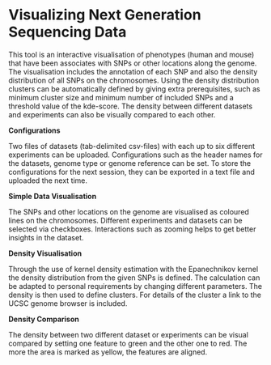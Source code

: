 # Visualizing Next Generation Sequencing Data

This tool is an interactive visualisation of phenotypes (human and mouse) that have been associates with SNPs or other locations along the genome. The visualisation includes the annotation of each SNP and also the density distribution of all SNPs on the chromosomes. Using the density distribution clusters can be automatically defined by giving extra prerequisites, such as minimum cluster size and minimum number of included SNPs and a threshold value of the kde-score. The density between different datasets and experiments can also be visually compared to each other.


**Configurations**

Two files of datasets (tab-delimited csv-files) with each up to six different experiments can be uploaded. Configurations such as the header names for the datasets, genome type or genome reference can be set. To store the configurations for the next session, they can be exported in a text file and uploaded the next time.


**Simple Data Visualisation**

The SNPs and other locations on the genome are visualised as coloured lines on the chromosomes. Different experiments and datasets can be selected via checkboxes. Interactions such as zooming helps to get better insights in the dataset.


**Density Visualisation**

Through the use of kernel density estimation with the Epanechnikov kernel the density distribution from the given SNPs is defined. The calculation can be adapted to personal requirements by changing different parameters. The density is then used to define clusters. For details of the cluster a link to the UCSC genome browser is included.


**Density Comparison**

The density between two different dataset or experiments can be visual compared by setting one feature to green and the other one to red. The more the area is marked as yellow, the features are aligned.
